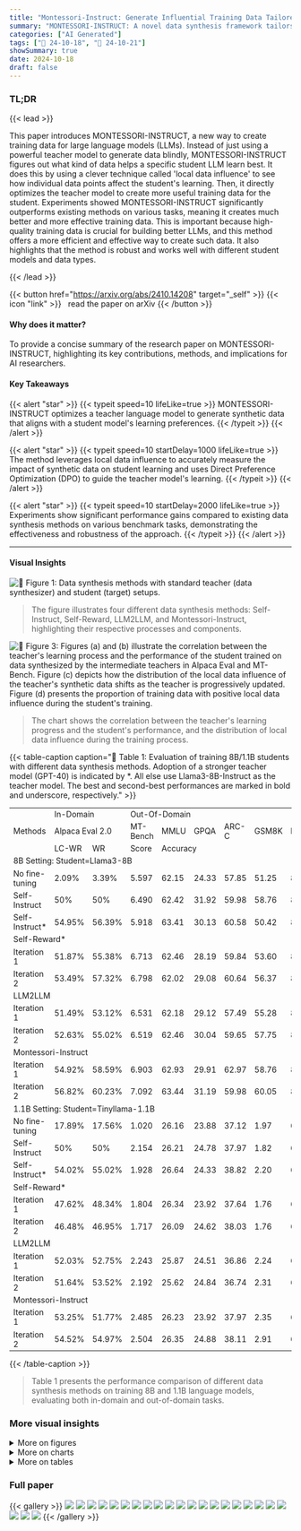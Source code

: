 ```yaml
---
title: "Montessori-Instruct: Generate Influential Training Data Tailored for Student Learning"
summary: "MONTESSORI-INSTRUCT: A novel data synthesis framework tailors synthetic training data to student learning preferences, significantly improving student language model performance."
categories: ["AI Generated"]
tags: ["🔖 24-10-18", "🤗 24-10-21"]
showSummary: true
date: 2024-10-18
draft: false
---
```


### TL;DR


{{< lead >}}

This paper introduces MONTESSORI-INSTRUCT, a new way to create training data for large language models (LLMs).  Instead of just using a powerful teacher model to generate data blindly, MONTESSORI-INSTRUCT figures out what kind of data helps a specific student LLM learn best. It does this by using a clever technique called 'local data influence' to see how individual data points affect the student's learning. Then, it directly optimizes the teacher model to create more useful training data for the student. Experiments showed MONTESSORI-INSTRUCT significantly outperforms existing methods on various tasks, meaning it creates much better and more effective training data. This is important because high-quality training data is crucial for building better LLMs, and this method offers a more efficient and effective way to create such data. It also highlights that the method is robust and works well with different student models and data types.

{{< /lead >}}


{{< button href="https://arxiv.org/abs/2410.14208" target="_self" >}}
{{< icon "link" >}} &nbsp; read the paper on arXiv
{{< /button >}}

#### Why does it matter?
To provide a concise summary of the research paper on MONTESSORI-INSTRUCT, highlighting its key contributions, methods, and implications for AI researchers.
#### Key Takeaways

{{< alert "star" >}}
{{< typeit speed=10 lifeLike=true >}} MONTESSORI-INSTRUCT optimizes a teacher language model to generate synthetic data that aligns with a student model's learning preferences. {{< /typeit >}}
{{< /alert >}}

{{< alert "star" >}}
{{< typeit speed=10 startDelay=1000 lifeLike=true >}} The method leverages local data influence to accurately measure the impact of synthetic data on student learning and uses Direct Preference Optimization (DPO) to guide the teacher model's learning. {{< /typeit >}}
{{< /alert >}}

{{< alert "star" >}}
{{< typeit speed=10 startDelay=2000 lifeLike=true >}} Experiments show significant performance gains compared to existing data synthesis methods on various benchmark tasks, demonstrating the effectiveness and robustness of the approach. {{< /typeit >}}
{{< /alert >}}

------
#### Visual Insights



![](figures/figures_2_0.png "🔼 Figure 1: Data synthesis methods with standard teacher (data synthesizer) and student (target) setups.")

> The figure illustrates four different data synthesis methods: Self-Instruct, Self-Reward, LLM2LLM, and Montessori-Instruct, highlighting their respective processes and components.





![](charts/charts_7_0.png "🔼 Figure 3: Figures (a) and (b) illustrate the correlation between the teacher's learning process and the performance of the student trained on data synthesized by the intermediate teachers in Alpaca Eval and MT-Bench. Figure (c) depicts how the distribution of the local data influence of the teacher's synthetic data shifts as the teacher is progressively updated. Figure (d) presents the proportion of training data with positive local data influence during the student's training.")

> The chart shows the correlation between the teacher's learning progress and the student's performance, and the distribution of local data influence during the training process.





{{< table-caption caption="🔽 Table 1: Evaluation of training 8B/1.1B students with different data synthesis methods. Adoption of a stronger teacher model (GPT-40) is indicated by *. All else use Llama3-8B-Instruct as the teacher model. The best and second-best performances are marked in bold and underscore, respectively." >}}
<table id='2' style='font-size:14px'><tr><td rowspan="3">Methods</td><td colspan="2">In-Domain</td><td colspan="6">Out-Of-Domain</td></tr><tr><td colspan="2">Alpaca Eval 2.0</td><td>MT-Bench</td><td>MMLU</td><td>GPQA</td><td>ARC-C</td><td>GSM8K</td><td>HellaSwag</td></tr><tr><td>LC-WR</td><td>WR</td><td>Score</td><td colspan="5">Accuracy</td></tr><tr><td colspan="9">8B Setting: Student=Llama3-8B</td></tr><tr><td>No fine-tuning</td><td>2.09%</td><td>3.39%</td><td>5.597</td><td>62.15</td><td>24.33</td><td>57.85</td><td>51.25</td><td>81.96</td></tr><tr><td>Self-Instruct</td><td>50%</td><td>50%</td><td>6.490</td><td>62.42</td><td>31.92</td><td>59.98</td><td>58.76</td><td>80.93</td></tr><tr><td>Self-Instruct*</td><td>54.95%</td><td>56.39%</td><td>5.918</td><td>63.41</td><td>30.13</td><td>60.58</td><td>50.42</td><td>81.42</td></tr><tr><td colspan="9">Self-Reward*</td></tr><tr><td>Iteration 1</td><td>51.87%</td><td>55.38%</td><td>6.713</td><td>62.46</td><td>28.19</td><td>59.84</td><td>53.60</td><td>81 .04</td></tr><tr><td>Iteration 2</td><td>53.49%</td><td>57.32%</td><td>6.798</td><td>62.02</td><td>29.08</td><td>60.64</td><td>56.37</td><td>81.13</td></tr><tr><td colspan="9">LLM2LLM</td></tr><tr><td>Iteration 1</td><td>51.49%</td><td>53.12%</td><td>6.531</td><td>62.18</td><td>29.12</td><td>57.49</td><td>55.28</td><td>80.49</td></tr><tr><td>Iteration 2</td><td>52.63%</td><td>55.02%</td><td>6.519</td><td>62.46</td><td>30.04</td><td>59.65</td><td>57.75</td><td>80.57</td></tr><tr><td colspan="9">Montessori-Instruct</td></tr><tr><td>Iteration 1</td><td>54.92%</td><td>58.59%</td><td>6.903</td><td>62.93</td><td>29.91</td><td>62.97</td><td>58.76</td><td>81.22</td></tr><tr><td>Iteration 2</td><td>56.82%</td><td>60.23%</td><td>7.092</td><td>63.44</td><td>31.19</td><td>59.98</td><td>60.05</td><td>81.98</td></tr><tr><td colspan="9">1.1B Setting: Student=Tinyllama-1.1B</td></tr><tr><td>No fine-tuning</td><td>17.89%</td><td>17.56%</td><td>1.020</td><td>26.16</td><td>23.88</td><td>37.12</td><td>1.97</td><td>62.61</td></tr><tr><td>Self-Instruct</td><td>50%</td><td>50%</td><td>2.154</td><td>26.21</td><td>24.78</td><td>37.97</td><td>1.82</td><td>62.47</td></tr><tr><td>Self-Instruct*</td><td>54.02%</td><td>55.02%</td><td>1.928</td><td>26.64</td><td>24.33</td><td>38.82</td><td>2.20</td><td>63.17</td></tr><tr><td colspan="9">Self-Reward*</td></tr><tr><td>Iteration 1</td><td>47.62%</td><td>48.34%</td><td>1.804</td><td>26.34</td><td>23.92</td><td>37.64</td><td>1.76</td><td>62.27</td></tr><tr><td>Iteration 2</td><td>46.48%</td><td>46.95%</td><td>1.717</td><td>26.09</td><td>24.62</td><td>38.03</td><td>1.76</td><td>62.79</td></tr><tr><td colspan="9">LLM2LLM</td></tr><tr><td>Iteration 1</td><td>52.03%</td><td>52.75%</td><td>2.243</td><td>25.87</td><td>24.51</td><td>36.86</td><td>2.24</td><td>62.15</td></tr><tr><td>Iteration 2</td><td>51.64%</td><td>53.52%</td><td>2.192</td><td>25.62</td><td>24.84</td><td>36.74</td><td>2.31</td><td>62.08</td></tr><tr><td colspan="9">Montessori-Instruct</td></tr><tr><td>Iteration 1</td><td>53.25%</td><td>51.77%</td><td>2.485</td><td>26.23</td><td>23.92</td><td>37.97</td><td>2.35</td><td>62.59</td></tr><tr><td>Iteration 2</td><td>54.52%</td><td>54.97%</td><td>2.504</td><td>26.35</td><td>24.88</td><td>38.11</td><td>2.91</td><td>63.55</td></tr></table>{{< /table-caption >}}

> Table 1 presents the performance comparison of different data synthesis methods on training 8B and 1.1B language models, evaluating both in-domain and out-of-domain tasks.



### More visual insights

<details>
<summary>More on figures
</summary>


![](figures/figures_4_0.png "🔼 Figure 2: Student-Preference-Guided teacher optimization in Montessori-Instruct.")

> This figure illustrates the process of Montessori-Instruct, showing how local data influence is collected from a student model, used to construct a preference dataset, and then used to guide the optimization of a teacher model to generate training data.


![](figures/figures_9_0.png "🔼 Figure 4: Head-to-head win rates for evaluating 8B models among the Self-Instruct baseline and three successive iterations updated using Montessori-Instruct. Left: Win rates of iterations compared to Self-Instruct; Right: Win rates compared between different iterations.")

> The figure shows the head-to-head win rates of different iterations of Montessori-Instruct against Self-Instruct and between different iterations.


![](figures/figures_16_0.png "🔼 Figure 2: Student-Preference-Guided teacher optimization in Montessori-Instruct.")

> This figure illustrates the process of student-preference-guided teacher optimization in the Montessori-Instruct framework, showing how local data influence is collected and used to optimize the teacher model.


![](figures/figures_18_0.png "🔼 Figure 6: The most common root verbs (inner circle) and their top direct noun objects (outer circle) in generated instructions.")

> The figure is a pair of word clouds showing the most common root verbs and their corresponding noun objects in instructions generated by Self-Instruct and Montessori-Instruct, illustrating differences in the complexity and informativeness of the generated instructions.


![](figures/figures_18_1.png "🔼 Figure 6: The most common root verbs (inner circle) and their top 4 direct noun objects (outer circle) in generated instructions")

> The figure is a word cloud showing the most frequent root verbs and their corresponding noun objects in instructions generated by Self-Instruct and Montessori-Instruct, highlighting differences in instruction complexity and informativeness.


![](figures/figures_19_0.png "🔼 Figure 6: The most common root verbs (inner circle) and their top 4 direct noun objects (outer circle) in generated instructions.")

> The figure shows a comparison of the most common root verbs and their direct noun objects used in instructions generated by Self-Instruct and Montessori-Instruct, illustrating the shift in instruction complexity and focus.


![](figures/figures_20_0.png "🔼 Figure 2: Student-Preference-Guided teacher optimization in Montessori-Instruct.")

> The figure illustrates the process of Montessori-Instruct, showing how local data influence is collected to guide teacher optimization, leading to the generation of student-preference-aligned synthetic data.


</details>



<details>
<summary>More on charts
</summary>


![](charts/charts_7_1.png "🔼 Figure 3: Figures (a) and (b) illustrate the correlation between the teacher's learning process and the performance of the student trained on data synthesized by the intermediate teachers in Alpaca Eval and MT-Bench. Figure (c) depicts how the distribution of the local data influence of the teacher's synthetic data shifts as the teacher is progressively updated. Figure (d) presents the proportion of training data with positive local data influence during the student's training.")

> The chart displays the correlation between the teacher's learning progress and student performance, showing how the distribution of local data influence changes, and the proportion of positive influence during training.


![](charts/charts_7_2.png "🔼 Figure 3: Figures (a) and (b) illustrate the correlation between the teacher's learning process and the performance of the student trained on data synthesized by the intermediate teachers in Alpaca Eval and MT-Bench. Figure (c) depicts how the distribution of the local data influence of the teacher's synthetic data shifts as the teacher is progressively updated. Figure (d) presents the proportion of training data with positive local data influence during the student's training.")

> Figure 3 shows the correlation between the teacher's learning process and student performance, the distribution shift of local data influence, and the proportion of training data with positive influence.


![](charts/charts_9_0.png "🔼 Figure 5: Evaluation results of training four different student models using synthetic data generated by a teacher optimized for the data preferences of the 1.1B student.")

> The chart displays the performance of four different student language models trained on synthetic data generated by a teacher model optimized for a smaller student model's preferences, comparing their performance with a baseline model.


![](charts/charts_9_1.png "🔼 Figure 6: The most common root verbs (inner circle) and their top 4 direct noun objects (outer circle) in generated instructions")

> The chart compares the frequency of root verbs and their corresponding noun objects used in instructions generated by Self-Instruct and Montessori-Instruct, highlighting differences in instruction style and complexity.


![](charts/charts_19_0.png "🔼 Figure 11: Distribution of tokenized instructions generated by Self-Instruct and Montessori-Instruct")

> The chart displays the distribution of tokenized instruction lengths generated by Self-Instruct and Montessori-Instruct, showing that Montessori-Instruct produces longer instructions.


![](charts/charts_19_1.png "🔼 Figure 12: Distribution of tokenized responses generated by Self-Instruct and Montessori-Instruct")

> The chart displays the distribution of tokenized response lengths generated by the Self-Instruct and Montessori-Instruct methods.


![](charts/charts_19_2.png "🔼 Figure 12: Distribution of tokenized responses generated by Self-Instruct and Montessori-Instruct")

> The chart displays the distribution of tokenized response lengths generated by the Self-Instruct and Montessori-Instruct methods.


</details>



<details>
<summary>More on tables
</summary>


{{< table-caption caption="🔽 Table 1: Evaluation of training 8B/1.1B students with different data synthesis methods. Adoption of a stronger teacher model (GPT-40) is indicated by *. All else use Llama3-8B-Instruct as the teacher model. The best and second-best performances are marked in bold and underscore, respectively." >}}
<table id='2' style='font-size:14px'><tr><td rowspan="2">Methodological design</td><td colspan="2">Alpaca Eval 2.0</td><td>MT-Bench</td><td>MMLU</td><td>GPQA</td><td>ARC-C</td><td>GSM8K</td><td>HellaSwag</td></tr><tr><td>LC-WR</td><td>WR</td><td>Score</td><td colspan="5">Accuracy</td></tr><tr><td colspan="9">Effectiveness of Local Data Influence</td></tr><tr><td>LLM-as-a-Judge</td><td>53.42%</td><td>54.93%</td><td>6.731</td><td>62.93</td><td>29.75</td><td>62.09</td><td>58.82</td><td>81.05</td></tr><tr><td>Training loss</td><td>52.34%</td><td>54.99%</td><td>6.656</td><td>62.54</td><td>29.89</td><td>61.48</td><td>58.76</td><td>80.93</td></tr><tr><td>Local data influence (Ours)</td><td>54.92%</td><td>58.59%</td><td>6.903</td><td>62.93</td><td>29.91</td><td>62.97</td><td>58.76</td><td>81.22</td></tr><tr><td colspan="9">Effectiveness of Teacher Optimization</td></tr><tr><td>Bootstrap</td><td>50.59%</td><td>48.14%</td><td>6.618</td><td>60.67</td><td>25.19</td><td>57.95</td><td>58.13</td><td>80.46</td></tr><tr><td>Response optimization</td><td>51.59%</td><td>54.22%</td><td>6.556</td><td>62.43</td><td>27.45</td><td>60.42</td><td>56.38</td><td>81.04</td></tr><tr><td>Instruction optimization (Ours)</td><td>54.92%</td><td>58.59%</td><td>6.903</td><td>62.93</td><td>29.91</td><td>62.97</td><td>58.76</td><td>81.22</td></tr><tr><td colspan="9">Effectiveness of Seed Data</td></tr><tr><td>Open Assistant (OOD)</td><td>52.28%</td><td>54.76%</td><td>6.706</td><td>62.86</td><td>29.74</td><td>62.29</td><td>58.42</td><td>81.24</td></tr><tr><td>Alpaca GPT4 (ID) (Ours)</td><td>54.92%</td><td>58.59%</td><td>6.903</td><td>62.93</td><td>29.91</td><td>62.97</td><td>58.76</td><td>81.22</td></tr><tr><td>Alpaca Eval (Test)</td><td>57.64%</td><td>61.36%</td><td>7.147</td><td>62.93</td><td>30.44</td><td>63.06</td><td>60.80</td><td>81.09</td></tr></table>{{< /table-caption >}}

> Table 1 presents the overall performance comparison of different data synthesis methods on training 8B and 1.1B language models, evaluating both in-domain and out-of-domain tasks.


{{< table-caption caption="🔽 Table 1: Evaluation of training 8B/1.1B students with different data synthesis methods. Adoption of a stronger teacher model (GPT-40) is indicated by *. All else use Llama3-8B-Instruct as the teacher model. The best and second-best performances are marked in bold and underscore, respectively." >}}
<br><table id='2' style='font-size:14px'><tr><td>Positive</td><td>Negative</td></tr><tr><td>[Instruction]: What is the most efficient way to transport a given package across a city, considering traffic congestion, distance, and cost? [Response]: The most efficient way to transport a pack- age across a city depends on several factors, including the package's size, weight, fragility, and urgency, as well as the city's traffic patterns, infrastructure, and regulations. Here are some general considerations and options to minimize costs, reduce congestion, and ensure timely delivery: 1. **Distance and Route Optimization**: * Use online route planners or transportation manage- ment software to determine the shortest and most efficient route. * Consider alternative routes or modes of transportation if the primary route is congested or closed. 2. **Traffic Congestion Mitigation**: * Avoid peak hours (7-9 am and 4-6 pm) when possible, as traffic congestion is typically highest during these times...</td><td>[Instruction]: Explain the concept of artificial intelligence in 100 words. [Response]: Artificial intelligence (AI) refers to the development of computer systems that can perform tasks that typically require hu- man intelligence, such as learning, problem- solving, and decision-making. AI systems use algorithms and data to analyze and interpret in- formation, allowing them to make predictions, classify objects, and generate insights. They can be trained on large datasets to improve their performance over time, and can even adapt to new situations and learn from experience. AI has many applications, including robotics, nat- ural language processing, image recognition, and expert systems, and is increasingly being used in industries such as healthcare, finance, and transportation.</td></tr><tr><td>[Instruction]: Can you write a script for a public service announcement about the importance of recycling? [Response]: Here is a script for a public service announce- ment about the importance of recycling: [Opening shot of a beautiful park or nature reserve, with a narrator speaking] Narrator: "Imagine a world where our planet is thriving, where wildlife roams free, and where our communities are healthy and strong. But to get there, we need to take action.' , [Cut to a shot of a person holding a plastic bottle and throw- ing it away] Narrator: "One of the simplest and most effective ways to make a difference is by recycling." ...</td><td>[Instruction]: Can you translate the following text from english to spanish: "the hotel room was comfortable and clean." [Response]: The translation of the text from English to Spanish is: "El cuarto de hotel era comodo y limpio." Here's a breakdown of the translation: * "the hotel room = "el cuarto de hotel" * "was" = "era" (verb conjugation) * , "comfortable" = "c�modo" * "and" = "y" (conjunction) * "clean" = "limpio" So, the complete sentence in Spanish is: "El cuarto de hotel era comodo y limpio."</td></tr></table>{{< /table-caption >}}

> Table 1 presents the performance comparison of different data synthesis methods on training 8B and 1.1B language models, including in-domain and out-of-domain evaluations.


{{< table-caption caption="🔽 Table 1: Evaluation of training 8B/1.1B students with different data synthesis methods. Adoption of a stronger teacher model (GPT-40) is indicated by *. All else use Llama3-8B-Instruct as the teacher model. The best and second-best performances are marked in bold and underscore, respectively." >}}
<table id='7' style='font-size:14px'><tr><td>Method</td><td>Learning Rate</td><td>Weight Decay</td><td>Warmup Ratio</td><td>Stable Ratio</td><td>Decay Ratio</td></tr><tr><td>SFT</td><td>5.0e - 6</td><td>0.0</td><td>0.1</td><td>0.5</td><td>0.4</td></tr><tr><td>DPO</td><td>1.0e - 6</td><td>0.0</td><td>0.1</td><td>0.5</td><td>0.4</td></tr><tr><td>Method</td><td>Minium Learning Rate</td><td>Epoch</td><td>Per Device Train Batch Size</td><td>Gradient Accumulation</td><td>Train Batch Size</td></tr><tr><td>SFT</td><td>5.0e - 9</td><td>1</td><td>2</td><td>2</td><td>32</td></tr><tr><td>DPO</td><td>1.0e - 9</td><td>1</td><td>2</td><td>1</td><td>2</td></tr><tr><td>Method</td><td>Max Length</td><td>Dropout</td><td>BF16</td><td>Flash Attention 2</td><td>Beta</td></tr><tr><td>SFT</td><td>1024</td><td>0.0</td><td>True</td><td>True</td><td>-</td></tr><tr><td>DPO</td><td>1024</td><td>0.0</td><td>True</td><td>True</td><td>0.1</td></tr></table>{{< /table-caption >}}

> The table presents the performance comparison of different data synthesis methods in training 8B and 1.1B language models on various in-domain and out-of-domain tasks.


{{< table-caption caption="🔽 Table 1: Evaluation of training 8B/1.1B students with different data synthesis methods. Adoption of a stronger teacher model (GPT-40) is indicated by *. All else use Llama3-8B-Instruct as the teacher model. The best and second-best performances are marked in bold and underscore, respectively." >}}
<table id='4' style='font-size:14px'><tr><td></td><td>Generate Instruction</td><td>Generate Responses</td></tr><tr><td>temperature</td><td>1</td><td>0.6</td></tr><tr><td>top-p</td><td>0.9</td><td>0.9</td></tr><tr><td>frequency. _penalty</td><td>0</td><td>0</td></tr><tr><td>presence_penalty</td><td>1</td><td>1</td></tr><tr><td>repetition_penalty</td><td>1.5</td><td>1</td></tr><tr><td>max_token</td><td>1024</td><td>1024</td></tr></table>{{< /table-caption >}}

> Table 1 presents the performance comparison of different data synthesis methods on training 8B and 1.1B language models, using various in-domain and out-of-domain evaluation metrics.


{{< table-caption caption="🔽 Table 1: Evaluation of training 8B/1.1B students with different data synthesis methods. Adoption of a stronger teacher model (GPT-40) is indicated by *. All else use Llama3-8B-Instruct as the teacher model. The best and second-best performances are marked in bold and underscore, respectively." >}}
<table id='2' style='font-size:14px'><tr><td rowspan="3">Methods</td><td colspan="2">In-Domain</td><td colspan="6">Out-Of-Domain</td></tr><tr><td colspan="2">Alpaca Eval 2.0</td><td>MT-Bench</td><td>MMLU</td><td>GPQA</td><td>ARC-C</td><td>GSM8K</td><td>HellaSwag</td></tr><tr><td>LC-WR</td><td>WR</td><td>Score</td><td colspan="5">Accuracy</td></tr><tr><td colspan="9">8B Setting: Student=Llama3-8B</td></tr><tr><td>No fine-tuning</td><td>2.09%</td><td>3.39%</td><td>5.597</td><td>62.15</td><td>24.33</td><td>57.85</td><td>51.25</td><td>81.96</td></tr><tr><td>Self-Instruct</td><td>50%</td><td>50%</td><td>6.490</td><td>62.42</td><td>31.92</td><td>59.98</td><td>58.76</td><td>80.93</td></tr><tr><td>Self-Reward</td><td></td><td></td><td></td><td></td><td></td><td></td><td></td><td></td></tr><tr><td>Iteration 1</td><td>2.45%</td><td>4.06%</td><td>5.442</td><td>61.79</td><td>24.30</td><td>57.81</td><td>49.92</td><td>80.75</td></tr><tr><td>Iteration 2</td><td>2.69%</td><td>4.71%</td><td>5.428</td><td>61.79</td><td>23.58</td><td>57.64</td><td>49.53</td><td>80.17</td></tr><tr><td colspan="9">1.1B Setting: Student=Tinyllama-1.1B</td></tr><tr><td>No fine-tuning</td><td>17.89%</td><td>17.56%</td><td>1.020</td><td>26.16</td><td>23.88</td><td>37.12</td><td>1.97</td><td>62.61</td></tr><tr><td>Self-Instruct</td><td>50%</td><td>50%</td><td>2.154</td><td>26.21</td><td>24.78</td><td>37.97</td><td>1.82</td><td>62.47</td></tr><tr><td>Self-Reward</td><td></td><td></td><td></td><td></td><td></td><td></td><td></td><td></td></tr><tr><td>Iteration 1</td><td>7.79%</td><td>8.13%</td><td>1.000</td><td>23.58</td><td>22.30</td><td>36.55</td><td>0.94</td><td>61.92</td></tr><tr><td>Iteration 2</td><td>6.34%</td><td>7.57%</td><td>1.000</td><td>23.44</td><td>22.06</td><td>36.49</td><td>0.98</td><td>61.24</td></tr></table>{{< /table-caption >}}

> Table 1 presents the performance comparison of different data synthesis methods on Alpaca Eval 2.0 and various out-of-domain tasks using Llama-8B and Tinyllama-1.1B as student models.


{{< table-caption caption="🔽 Table 1: Evaluation of training 8B/1.1B students with different data synthesis methods. Adoption of a stronger teacher model (GPT-40) is indicated by *. All else use Llama3-8B-Instruct as the teacher model. The best and second-best performances are marked in bold and underscore, respectively." >}}
<table id='2' style='font-size:14px'><tr><td>Task</td><td>Sub task</td><td>8B</td><td>1B</td></tr><tr><td rowspan="6">collect local data influence / per data</td><td rowspan="6">generate instructions generate responses load warmuped ckpt from disk fine-tune for one step eval on reference set total</td><td colspan="2">0.372s 0.031s</td></tr><tr><td>2.69s</td><td>1.08s</td></tr><tr><td></td><td></td></tr><tr><td>4.12s</td><td>0.79s</td></tr><tr><td>4.19s</td><td>1.26s</td></tr><tr><td>13.403s</td><td>3.533s</td></tr><tr><td colspan="2">Task</td><td>8B</td><td>1B</td></tr><tr><td colspan="2">Time for DPO Training / per data</td><td colspan="2">0.362s</td></tr><tr><td>Task</td><td>Method</td><td>8B</td><td>1B</td></tr><tr><td rowspan="2">Time for obtaining the final student model / per data</td><td>Self-Instruct</td><td>0.486s</td><td>0.422s</td></tr><tr><td>Montessori-Instruct</td><td>5.842s</td><td>1.834s</td></tr></table>{{< /table-caption >}}

> Table 1 presents the performance comparison of different data synthesis methods in training 8B and 1.1B language models on various in-domain and out-of-domain tasks, including the use of different teacher models and iterative training.


</details>


### Full paper

{{< gallery >}}
<img src="paper_images/1.png" class="grid-w50 md:grid-w33 xl:grid-w25" />
<img src="paper_images/2.png" class="grid-w50 md:grid-w33 xl:grid-w25" />
<img src="paper_images/3.png" class="grid-w50 md:grid-w33 xl:grid-w25" />
<img src="paper_images/4.png" class="grid-w50 md:grid-w33 xl:grid-w25" />
<img src="paper_images/5.png" class="grid-w50 md:grid-w33 xl:grid-w25" />
<img src="paper_images/6.png" class="grid-w50 md:grid-w33 xl:grid-w25" />
<img src="paper_images/7.png" class="grid-w50 md:grid-w33 xl:grid-w25" />
<img src="paper_images/8.png" class="grid-w50 md:grid-w33 xl:grid-w25" />
<img src="paper_images/9.png" class="grid-w50 md:grid-w33 xl:grid-w25" />
<img src="paper_images/10.png" class="grid-w50 md:grid-w33 xl:grid-w25" />
<img src="paper_images/11.png" class="grid-w50 md:grid-w33 xl:grid-w25" />
<img src="paper_images/12.png" class="grid-w50 md:grid-w33 xl:grid-w25" />
<img src="paper_images/13.png" class="grid-w50 md:grid-w33 xl:grid-w25" />
<img src="paper_images/14.png" class="grid-w50 md:grid-w33 xl:grid-w25" />
<img src="paper_images/15.png" class="grid-w50 md:grid-w33 xl:grid-w25" />
<img src="paper_images/16.png" class="grid-w50 md:grid-w33 xl:grid-w25" />
<img src="paper_images/17.png" class="grid-w50 md:grid-w33 xl:grid-w25" />
<img src="paper_images/18.png" class="grid-w50 md:grid-w33 xl:grid-w25" />
<img src="paper_images/19.png" class="grid-w50 md:grid-w33 xl:grid-w25" />
<img src="paper_images/20.png" class="grid-w50 md:grid-w33 xl:grid-w25" />
<img src="paper_images/21.png" class="grid-w50 md:grid-w33 xl:grid-w25" />
<img src="paper_images/22.png" class="grid-w50 md:grid-w33 xl:grid-w25" />
<img src="paper_images/23.png" class="grid-w50 md:grid-w33 xl:grid-w25" />
{{< /gallery >}}